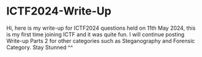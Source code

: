 # ICTF2024-Write-Up
Hi, here is my write-up for ICTF2024 questions held on 11th May 2024, this is my first time joining ICTF and it was quite fun. I will continue posting Write-up Parts 2 for other categories such as Steganography and Forensic Category. Stay Stunned ^^
